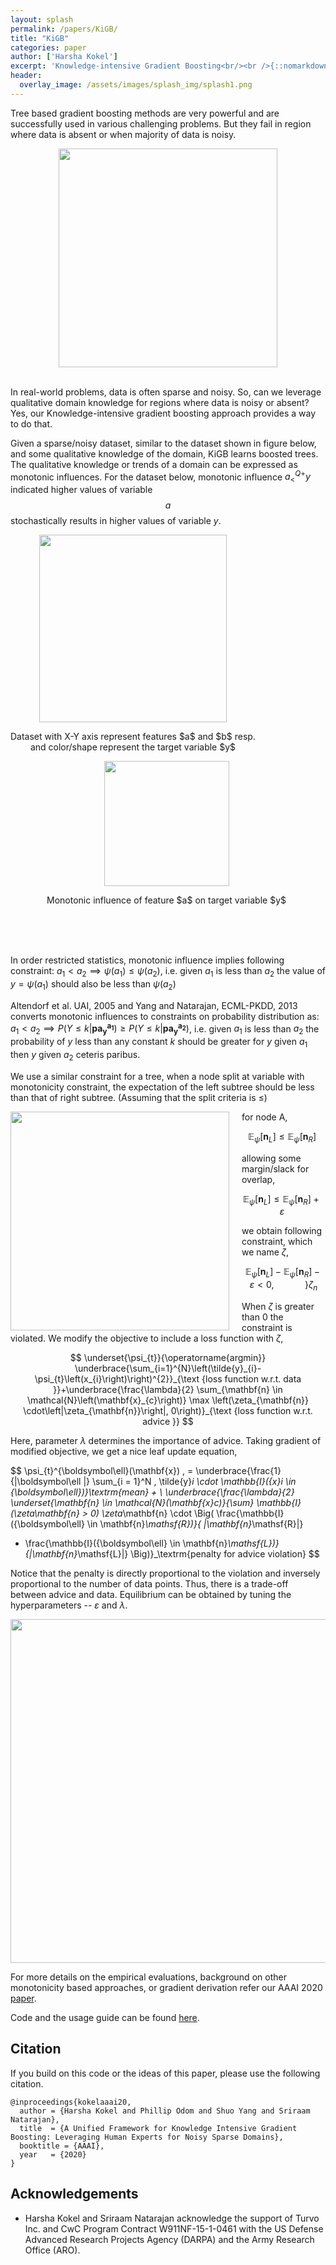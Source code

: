 ```yaml
---
layout: splash
permalink: /papers/KiGB/
title: "KiGB"
categories: paper
author: ['Harsha Kokel']
excerpt: 'Knowledge-intensive Gradient Boosting<br/><br />{::nomarkdown}  <a href="/software/KiGB" class="btn btn--light-outline btn--large"><i class="fas fa-code"></i> Code</a>  <a href="/assets/pdfs/Kokel_AAAI20.pdf" class="btn btn--light-outline btn--large"><i class="fas fa-file-pdf"></i> Paper</a>  <a href="/assets/pdfs/KokelAAAI20Sup.pdf" class="btn btn--light-outline btn--large"><i class="fas fa-paperclip"></i> Appendix</a> <a href="https://harshakokel.com/pdf/KokelAAAI2020poster.pdf" class="btn btn--light-outline btn--large"><i class="fas fa-file-image"></i> Poster</a> {:/nomarkdown}'
header:
  overlay_image: /assets/images/splash_img/splash1.png  
---
```



<script type="text/x-mathjax-config">
  MathJax.Hub.Config({
    tex2jax: {inlineMath: [['$','$']]},
    extensions: [
      "MathMenu.js",
      "MathZoom.js",
      "AssistiveMML.js",
      "a11y/accessibility-menu.js"
    ],
    jax: ["input/TeX", "output/CommonHTML"],
    TeX: {
      extensions: [
        "AMSmath.js",
        "AMSsymbols.js",
        "noErrors.js",
        "noUndefined.js",
      ]
    }
  });
</script>
<script type="text/javascript" async
  src="https://cdnjs.cloudflare.com/ajax/libs/mathjax/2.7.5/MathJax.js?config=TeX-MML-AM_CHTML">
</script>


Tree based gradient boosting methods are very powerful and are successfully used in various challenging problems. But they fail in region where data is absent or when majority of data is noisy.

<div align="center">
	<img src="/assets/images/project/kigb/Picture1.png" style="height:350px!important">
</div>

<br>

In real-world problems, data is often sparse and noisy. So, can we leverage qualitative domain knowledge for regions where data is noisy or absent? Yes, our Knowledge-intensive gradient boosting approach provides a way to do that.

Given a sparse/noisy dataset, similar to the dataset shown in figure below, and some qualitative knowledge of the domain, KiGB learns boosted trees. The qualitative knowledge or trends of a domain can be expressed as monotonic influences. For the dataset below, monotonic influence $a_{ <}^{Q+}y$ indicated higher values of  variable $$a$$ stochastically results in higher values of variable $y$.


<div align="center" >
    <div style="float:left;">
        <img src="/assets/images/project/kigb/data.png"  width="300"  />
        <p style="text-align:center;">Dataset with X-Y axis represent features $a$ and $b$ resp. <br> and color/shape represent the target variable $y$ </p>
    </div>
    <div style="margin-right:5px;">
        <img  src="/assets/images/project/kigb/QC.png" width="200" />
        <p style="text-align:center;"> Monotonic influence of feature $a$ on target variable $y$</p>
    </div>
</div>  
<br>  

  <br>
  <br>

In order restricted statistics, monotonic influence implies following constraint: $a_1 < a_2 \implies \psi (a_1) \leq \psi (a_2)$, i.e. given $a_1$ is less than $a_2$ the value of $y=\psi(a_1)$ should also be less than $\psi(a_2)$  

Altendorf et al. UAI, 2005 and Yang and Natarajan, ECML-PKDD, 2013 converts monotonic influences to constraints on probability distribution as:  $a_1 < a_2 \implies  P(Y\leq k \vert \boldsymbol{pa_{y}^{a_1}}) \geq P(Y\leq k \vert \boldsymbol{pa_{y}^{a_2}})$, i.e. given $a_1$ is less than $a_2$ the probability of $y$ less than any constant $k$ should be greater for $y$ given $a_1$ then $y$ given $a_2$ ceteris paribus.

We use a similar constraint for a tree, when a node split at variable with monotonicity constraint, the expectation of the left subtree should be less than that of right subtree. (Assuming that the split criteria is $\leq$)    

<div align="left" >
<div style="float:left;margin-right:20px">
    <img src="/assets/images/project/kigb/tree.png"  width="350"  />  

</div>

<div style="margin-right:5px;">

for node A,  

$$
\mathbb E_{\psi}[\boldsymbol n_L] \leq \mathbb E_{\psi}[\boldsymbol n_R]  
$$

allowing some margin/slack for overlap,

$$
\mathbb E_{\psi}[\boldsymbol n_L] \leq \mathbb E_{\psi}[\boldsymbol n_R] + \varepsilon
$$

</div>
</div>

we obtain following constraint, which we name $\zeta$,

$$
\mathbb E_{\psi}[\boldsymbol n_L] - \mathbb E_{\psi}[\boldsymbol n_R] - \varepsilon < 0,  \quad \quad  \quad  \Bigg\} \zeta_n
$$

When $\zeta$ is greater than $0$ the constraint is violated. We modify the objective to include a loss function with $\zeta$,

$$
\underset{\psi_{t}}{\operatorname{argmin}} \underbrace{\sum_{i=1}^{N}\left(\tilde{y}_{i}-\psi_{t}\left(x_{i}\right)\right)^{2}}_{\text {loss function w.r.t. data }}+\underbrace{\frac{\lambda}{2} \sum_{\mathbf{n} \in \mathcal{N}\left(\mathbf{x}_{c}\right)} \max \left(\zeta_{\mathbf{n}} \cdot\left|\zeta_{\mathbf{n}}\right|, 0\right)}_{\text {loss function w.r.t. advice }}
$$

Here, parameter $\lambda$ determines the importance of advice. Taking gradient of modified objective, we get a nice leaf update equation,

$$
\psi_{t}^{\boldsymbol\ell}(\mathbf{x}) \, = \underbrace{\frac{1}{|\boldsymbol\ell |} \sum_{i = 1}^N \, \tilde{y}_i \cdot \mathbb{I}({x}_i \in {\boldsymbol\ell})}_\textrm{mean}  + \\
  \underbrace{\frac{\lambda}{2} \underset{\mathbf{n} \in \mathcal{N}(\mathbf{x}_c)}{\sum} \mathbb{I}(\zeta_\mathbf{n} > 0) \zeta_\mathbf{n} \cdot \Big( \frac{\mathbb{I}({\boldsymbol\ell} \in \mathbf{n}_\mathsf{R})}{ |\mathbf{n}_\mathsf{R}|}
 - \frac{\mathbb{I}({\boldsymbol\ell} \in \mathbf{n}_\mathsf{L})}{|\mathbf{n}_\mathsf{L}|}
\Big)}_\textrm{penalty for advice violation}
$$

Notice that the penalty is directly proportional to the violation and inversely proportional to the number of data points. Thus, there is a trade-off between advice and data. Equilibrium can be obtained by tuning the hyperparameters -- $\varepsilon$ and $\lambda$.

<div align="center">
    <img src="/assets/images/project/kigb/Algo.png"  width="550"  />  

</div>

For more details on the empirical evaluations, background on other monotonicity based approaches, or gradient derivation refer our AAAI 2020 [paper](/assets/pdfs/Kokel_AAAI20.pdf).

Code and the usage guide can be found [here](/software/KiGB/).


## Citation

If you build on this code or the ideas of this paper, please use the following citation.

    @inproceedings{kokelaaai20,
      author = {Harsha Kokel and Phillip Odom and Shuo Yang and Sriraam Natarajan},
      title  = {A Unified Framework for Knowledge Intensive Gradient Boosting: Leveraging Human Experts for Noisy Sparse Domains},
      booktitle = {AAAI},
      year   = {2020}
    }


## Acknowledgements

* Harsha Kokel and Sriraam Natarajan acknowledge the support of Turvo Inc. and CwC Program Contract W911NF-15-1-0461 with the US Defense Advanced Research Projects Agency (DARPA)
and the Army Research Office (ARO).

